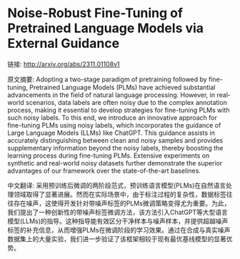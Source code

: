 # Noise-Robust Fine-Tuning of Pretrained Language Models via External Guidance

链接: http://arxiv.org/abs/2311.01108v1

原文摘要:
Adopting a two-stage paradigm of pretraining followed by fine-tuning,
Pretrained Language Models (PLMs) have achieved substantial advancements in the
field of natural language processing. However, in real-world scenarios, data
labels are often noisy due to the complex annotation process, making it
essential to develop strategies for fine-tuning PLMs with such noisy labels. To
this end, we introduce an innovative approach for fine-tuning PLMs using noisy
labels, which incorporates the guidance of Large Language Models (LLMs) like
ChatGPT. This guidance assists in accurately distinguishing between clean and
noisy samples and provides supplementary information beyond the noisy labels,
thereby boosting the learning process during fine-tuning PLMs. Extensive
experiments on synthetic and real-world noisy datasets further demonstrate the
superior advantages of our framework over the state-of-the-art baselines.

中文翻译:
采用预训练后微调的两阶段范式，预训练语言模型(PLMs)在自然语言处理领域取得了显著进展。然而在实际场景中，由于标注过程的复杂性，数据标签往往存在噪声，这使得开发针对带噪声标签的PLMs微调策略变得尤为重要。为此，我们提出了一种创新性的带噪声标签微调方法，该方法引入ChatGPT等大型语言模型(LLMs)的指导。这种指导能有效区分干净样本与噪声样本，并提供超越噪声标签的补充信息，从而增强PLMs在微调阶段的学习效果。通过在合成与真实噪声数据集上的大量实验，我们进一步验证了该框架相较于现有最优基线模型的显著优势。
